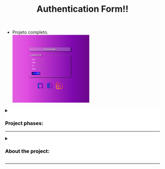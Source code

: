 

 <h1 style="text-align:center;"> Authentication Form!! </h1><br>
 
  - Projeto completo. <br>
   <a href="https://robertdalexander.github.io/User-Authentication-/"> <img alt="projeto" src="Authentication-User.png" width="250px"></a> 
 


<details style="background-color:white; color:black">
<summary> <h3>Project phases:</h3>
<hr>
</summary> 

- [x] Information organization.

- [x] Choice of languages for development.

    - Linguagem de Marcação de HiperTexto(HTML5).<br>
    <img alt="HTML5" src="https://github.com/RobertDalexander/Customized-form/blob/main/2ab13ded-c529-4461-b518-8c28fb6243f6.png" width="90px"/><br>
    
    - Cascading Style Sheets (CSS3).<br>
      <img alt="CSS3" src="https://github.com/RobertDalexander/Customized-form/blob/main/bf63614c-77da-4505-bdcf-6dfd614b9f87.png" width="90px"/>
    
    

- [x] Definition of the levels of the form.

- [x] Layout Prototyping.

    - Prototipo.<br>
     <img alt="Prototipo" src="https://github.com/RobertDalexander/Customized-form/blob/main/Form.png" width="300px"/>

- [X] Project finalization.
    
    - Projeto completo. <br>
    <img alt="projeto" src="Authentication-User.png" width="450px"/>
       
</details>  

<details style="background-color:white; color:black">
<summary>
<h3>About the project:</h3>
</summary>
<br>
<h3>Authentication form:</h3>
<hr>
<p style="text-align:justify; color:white; background:black">
The project will show a user registration and authentication form. The custom style will show a simple adaptive layout, when the window increases in size or decreases in size, but not yet a  layout responsive.
</p>
</details>

<hr>

 
 




